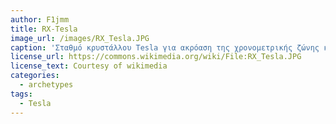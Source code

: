 ```yaml
---
author: F1jmm
title: RX-Tesla
image_url: /images/RX_Tesla.JPG
caption: 'Σταθμό κρυστάλλου Tesla για ακρόαση της χρονομετρικής ζώνης και της χιλιομετρικής μπάντας.'
license_url: https://commons.wikimedia.org/wiki/File:RX_Tesla.JPG
license_text: Courtesy of wikimedia
categories:
  - archetypes
tags:
  - Tesla
---
```

